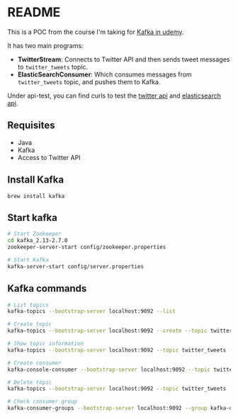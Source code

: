 # README

This is a POC from the course I'm taking for [Kafka in udemy](https://www.udemy.com/share/1013hcA0oTdFxVQHo=/).

It has two main programs:
* **TwitterStream**: Connects to Twitter API and then sends tweet messages to `twitter_tweets` topic.
* **ElasticSearchConsumer**: Which consumes messages from `twitter_tweets` topic, and pushes them to Kafka.

Under api-test, you can find curls to test the [twitter api](api-test/elasticsearch) and [elasticsearch api](api-test/twitter).


## Requisites
* Java 
* Kafka
* Access to Twitter API

## Install Kafka
```
brew install kafka
```

## Start kafka

```sh
# Start Zookeeper
cd kafka_2.13-2.7.0
zookeeper-server-start config/zookeeper.properties

# Start Kafka
kafka-server-start config/server.properties
```

## Kafka commands
```sh
# List topics
kafka-topics --bootstrap-server localhost:9092 --list

# Create topic
kafka-topics --bootstrap-server localhost:9092 --create --topic twitter_tweets --partitions 6 --replication-factor 1

# Show topic information
kafka-topics --bootstrap-server localhost:9092 --topic twitter_tweets --describe

# Create consumer
kafka-console-consumer --bootstrap-server localhost:9092 --topic twitter_tweets --from-beginning

# Delete topic 
kafka-topics --bootstrap-server localhost:9092 --topic twitter_tweets --delete

# Check consumer group
kafka-consumer-groups --bootstrap-server localhost:9092 --group kafka-demo-elasticsearch --describe
```
